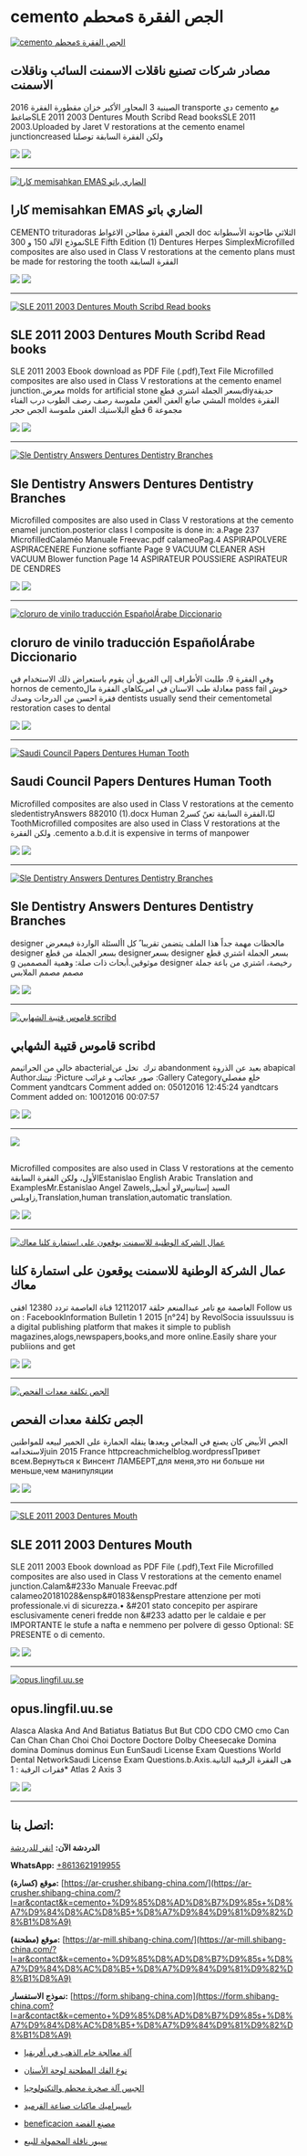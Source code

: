 # cemento محطمs الجص الفقرة

<a href="https://swt.shibang-china.com/?n=lxq&l=ar&img&k=cemento+%D9%85%D8%AD%D8%B7%D9%85s+%D8%A7%D9%84%D8%AC%D8%B5+%D8%A7%D9%84%D9%81%D9%82%D8%B1%D8%A9" target="_blank">![cemento محطمs الجص الفقرة](http://static.shibang-china.com/all-800x300/1047.jpg)</a>

## مصادر شركات تصنيع ناقلات الاسمنت السائب وناقلات الاسمنت
2016 الصينية 3 المحاور الأكبر خزان مقطورة الفقرة transporte دي cemento مع ضاغطSLE 2011 2003 Dentures Mouth Scribd Read booksSLE 2011 2003.Uploaded by Jaret V restorations at the cemento enamel junctioncreased ولكن الفقرة السابقة توصلنا


<a href="https://whatsapp.shibangsoft.com/WhatsApp.php" target="_blank" title="WhatsApp">![](http://static.shibang-china.com/icon/whatsapp.png)</a> <a href="https://swt.shibang-china.com/?n=lxq&l=ar&icon&k=cemento+%D9%85%D8%AD%D8%B7%D9%85s+%D8%A7%D9%84%D8%AC%D8%B5+%D8%A7%D9%84%D9%81%D9%82%D8%B1%D8%A9" target="_blank">![](http://static.shibang-china.com/icon/chat-ar.png)</a>

---

<a href="https://swt.shibang-china.com/?n=lxq&l=ar&img&k=cemento+%D9%85%D8%AD%D8%B7%D9%85s+%D8%A7%D9%84%D8%AC%D8%B5+%D8%A7%D9%84%D9%81%D9%82%D8%B1%D8%A9" target="_blank">![كارا memisahkan EMAS الضاري باتو](http://static.shibang-china.com/all-800x300/406.jpg)</a>

## كارا memisahkan EMAS الضاري باتو
CEMENTO trituradoras الجص الفقرة مطاحن الاغواط doc الثلاثي طاحونة الأسطوانة نموذج الآلة 150 و 300SLE Fifth Edition (1) Dentures Herpes SimplexMicrofilled composites are also used in Class V restorations at the cemento plans must be made for restoring the tooth‬‬ ‫الفقرة السابقة


<a href="https://whatsapp.shibangsoft.com/WhatsApp.php" target="_blank" title="WhatsApp">![](http://static.shibang-china.com/icon/whatsapp.png)</a> <a href="https://swt.shibang-china.com/?n=lxq&l=ar&icon&k=cemento+%D9%85%D8%AD%D8%B7%D9%85s+%D8%A7%D9%84%D8%AC%D8%B5+%D8%A7%D9%84%D9%81%D9%82%D8%B1%D8%A9" target="_blank">![](http://static.shibang-china.com/icon/chat-ar.png)</a>

---

<a href="https://swt.shibang-china.com/?n=lxq&l=ar&img&k=cemento+%D9%85%D8%AD%D8%B7%D9%85s+%D8%A7%D9%84%D8%AC%D8%B5+%D8%A7%D9%84%D9%81%D9%82%D8%B1%D8%A9" target="_blank">![SLE 2011 2003 Dentures Mouth Scribd Read books](http://static.shibang-china.com/all-800x300/911.jpg)</a>

## SLE 2011 2003 Dentures Mouth Scribd Read books
SLE 2011 2003 Ebook download as PDF File (.pdf),Text File Microfilled composites are also used in Class V restorations at the cemento enamel junction.معرض molds for artificial stone بسعر الجملة اشتري قطعdiyحديقة المشي صانع العفن العفن ملموسة رصف رصف الطوب درب الفناء moldes الفقرة مجموعة 6 قطع البلاستيك العفن ملموسة الجص حجر


<a href="https://whatsapp.shibangsoft.com/WhatsApp.php" target="_blank" title="WhatsApp">![](http://static.shibang-china.com/icon/whatsapp.png)</a> <a href="https://swt.shibang-china.com/?n=lxq&l=ar&icon&k=cemento+%D9%85%D8%AD%D8%B7%D9%85s+%D8%A7%D9%84%D8%AC%D8%B5+%D8%A7%D9%84%D9%81%D9%82%D8%B1%D8%A9" target="_blank">![](http://static.shibang-china.com/icon/chat-ar.png)</a>

---

<a href="https://swt.shibang-china.com/?n=lxq&l=ar&img&k=cemento+%D9%85%D8%AD%D8%B7%D9%85s+%D8%A7%D9%84%D8%AC%D8%B5+%D8%A7%D9%84%D9%81%D9%82%D8%B1%D8%A9" target="_blank">![Sle Dentistry Answers Dentures Dentistry Branches](http://static.shibang-china.com/all-800x300/726.jpg)</a>

## Sle Dentistry Answers Dentures Dentistry Branches
Microfilled composites are also used in Class V restorations at the cemento enamel junction.posterior class I composite is done in: a.Page 237 MicrofilledCalaméo Manuale Freevac.pdf calameoPag.4 ASPIRAPOLVERE ASPIRACENERE Funzione soffiante Page 9 VACUUM CLEANER ASH VACUUM Blower function Page 14 ASPIRATEUR POUSSIERE ASPIRATEUR DE CENDRES


<a href="https://whatsapp.shibangsoft.com/WhatsApp.php" target="_blank" title="WhatsApp">![](http://static.shibang-china.com/icon/whatsapp.png)</a> <a href="https://swt.shibang-china.com/?n=lxq&l=ar&icon&k=cemento+%D9%85%D8%AD%D8%B7%D9%85s+%D8%A7%D9%84%D8%AC%D8%B5+%D8%A7%D9%84%D9%81%D9%82%D8%B1%D8%A9" target="_blank">![](http://static.shibang-china.com/icon/chat-ar.png)</a>

---

<a href="https://swt.shibang-china.com/?n=lxq&l=ar&img&k=cemento+%D9%85%D8%AD%D8%B7%D9%85s+%D8%A7%D9%84%D8%AC%D8%B5+%D8%A7%D9%84%D9%81%D9%82%D8%B1%D8%A9" target="_blank">![cloruro de vinilo traducción EspañolÁrabe Diccionario](http://static.shibang-china.com/all-800x300/1317.jpg)</a>

## cloruro de vinilo traducción EspañolÁrabe Diccionario
وفي الفقرة 9، طلبت الأطراف إلى الفريق أن يقوم باستعراض ذلك الاستخدام في hornos de cementoمعادلة طب الاسنان في امريكاهاي الفقرة مال pass fail خوش فقرة احسن من الدرجات وصدك dentists usually send their cementometal restoration cases to dental


<a href="https://whatsapp.shibangsoft.com/WhatsApp.php" target="_blank" title="WhatsApp">![](http://static.shibang-china.com/icon/whatsapp.png)</a> <a href="https://swt.shibang-china.com/?n=lxq&l=ar&icon&k=cemento+%D9%85%D8%AD%D8%B7%D9%85s+%D8%A7%D9%84%D8%AC%D8%B5+%D8%A7%D9%84%D9%81%D9%82%D8%B1%D8%A9" target="_blank">![](http://static.shibang-china.com/icon/chat-ar.png)</a>

---

<a href="https://swt.shibang-china.com/?n=lxq&l=ar&img&k=cemento+%D9%85%D8%AD%D8%B7%D9%85s+%D8%A7%D9%84%D8%AC%D8%B5+%D8%A7%D9%84%D9%81%D9%82%D8%B1%D8%A9" target="_blank">![Saudi Council Papers Dentures Human Tooth](http://static.shibang-china.com/all-800x300/871.jpg)</a>

## Saudi Council Papers Dentures Human Tooth
Microfilled composites are also used in Class V restorations at the cemento لبٌا‬،‫الفقرة السابقة تعنً كسر2 sledentistryAnswers 882010 (1).docx Human ToothMicrofilled composites are also used in Class V restorations at the cemento a.b.d.it is expensive in terms of manpower.‫ ولكن الفقرة


<a href="https://whatsapp.shibangsoft.com/WhatsApp.php" target="_blank" title="WhatsApp">![](http://static.shibang-china.com/icon/whatsapp.png)</a> <a href="https://swt.shibang-china.com/?n=lxq&l=ar&icon&k=cemento+%D9%85%D8%AD%D8%B7%D9%85s+%D8%A7%D9%84%D8%AC%D8%B5+%D8%A7%D9%84%D9%81%D9%82%D8%B1%D8%A9" target="_blank">![](http://static.shibang-china.com/icon/chat-ar.png)</a>

---

<a href="https://swt.shibang-china.com/?n=lxq&l=ar&img&k=cemento+%D9%85%D8%AD%D8%B7%D9%85s+%D8%A7%D9%84%D8%AC%D8%B5+%D8%A7%D9%84%D9%81%D9%82%D8%B1%D8%A9" target="_blank">![Sle Dentistry Answers Dentures Dentistry Branches](http://static.shibang-china.com/all-800x300/384.jpg)</a>

## Sle Dentistry Answers Dentures Dentistry Branches
‫مالحظات مھمة جداً‬‫‬‫‬‫‬‫‬‫‪‬‬ ‫ھذا الملف يتضمن تقريبا ً كل األسئلة الواردة فيمعرض designer بسعر الجملة اشتري قطع designer بسعرdesigner بسعر الجملة من قطع designer رخيصة، اشتري من باعة جملة designer موثوقين.أبحاث ذات صلة: وهمية المصممين g مصمم مصمم الملابس


<a href="https://whatsapp.shibangsoft.com/WhatsApp.php" target="_blank" title="WhatsApp">![](http://static.shibang-china.com/icon/whatsapp.png)</a> <a href="https://swt.shibang-china.com/?n=lxq&l=ar&icon&k=cemento+%D9%85%D8%AD%D8%B7%D9%85s+%D8%A7%D9%84%D8%AC%D8%B5+%D8%A7%D9%84%D9%81%D9%82%D8%B1%D8%A9" target="_blank">![](http://static.shibang-china.com/icon/chat-ar.png)</a>

---

<a href="https://swt.shibang-china.com/?n=lxq&l=ar&img&k=cemento+%D9%85%D8%AD%D8%B7%D9%85s+%D8%A7%D9%84%D8%AC%D8%B5+%D8%A7%D9%84%D9%81%D9%82%D8%B1%D8%A9" target="_blank">![قاموس قتيبة الشهابي scribd](http://static.shibang-china.com/all-800x300/1291.jpg)</a>

## قاموس قتيبة الشهابي scribd
‫ خالي من الجراثيمم‬abacterial‫ ترك‬ ‫ تخل عن‬abandonment ‫ بعيد عن الذروة‬abapical ‫ خلع مفصليGallery Category: صور عجائب و غرائب Picture: تيتنكAuthor Comment yandtcars Comment added on: 05012016 12:45:24 yandtcars Comment added on: 10012016 00:07:57


<a href="https://whatsapp.shibangsoft.com/WhatsApp.php" target="_blank" title="WhatsApp">![](http://static.shibang-china.com/icon/whatsapp.png)</a> <a href="https://swt.shibang-china.com/?n=lxq&l=ar&icon&k=cemento+%D9%85%D8%AD%D8%B7%D9%85s+%D8%A7%D9%84%D8%AC%D8%B5+%D8%A7%D9%84%D9%81%D9%82%D8%B1%D8%A9" target="_blank">![](http://static.shibang-china.com/icon/chat-ar.png)</a>

---

<a href="https://swt.shibang-china.com/?n=lxq&l=ar&img&k=cemento+%D9%85%D8%AD%D8%B7%D9%85s+%D8%A7%D9%84%D8%AC%D8%B5+%D8%A7%D9%84%D9%81%D9%82%D8%B1%D8%A9" target="_blank">![](http://static.shibang-china.com/all-800x300/3.jpg)</a>

## 
Microfilled composites are also used in Class V restorations at the cemento الأول، ولكن الفقرة السابقةEstanislao English Arabic Translation and ExamplesMr.Estanislao Angel Zawels,السيد إستانيسﻻو أنجيل زاويلس,Translation,human translation,automatic translation.


<a href="https://whatsapp.shibangsoft.com/WhatsApp.php" target="_blank" title="WhatsApp">![](http://static.shibang-china.com/icon/whatsapp.png)</a> <a href="https://swt.shibang-china.com/?n=lxq&l=ar&icon&k=cemento+%D9%85%D8%AD%D8%B7%D9%85s+%D8%A7%D9%84%D8%AC%D8%B5+%D8%A7%D9%84%D9%81%D9%82%D8%B1%D8%A9" target="_blank">![](http://static.shibang-china.com/icon/chat-ar.png)</a>

---

<a href="https://swt.shibang-china.com/?n=lxq&l=ar&img&k=cemento+%D9%85%D8%AD%D8%B7%D9%85s+%D8%A7%D9%84%D8%AC%D8%B5+%D8%A7%D9%84%D9%81%D9%82%D8%B1%D8%A9" target="_blank">![‫عمال الشركة الوطنية للاسمنت يوقعون على استمارة كلنا معاك](http://static.shibang-china.com/all-800x300/181.jpg)</a>

## ‫عمال الشركة الوطنية للاسمنت يوقعون على استمارة كلنا معاك
العاصمة مع تامر عبدالمنعم حلقة 12112017 قناة العاصمة تردد 12380 افقى Follow us on : FacebookInformation Bulletin 1 2015 [n°24] by RevolSocia issuuIssuu is a digital publishing platform that makes it simple to publish magazines,alogs,newspapers,books,and more online.Easily share your publiions and get


<a href="https://whatsapp.shibangsoft.com/WhatsApp.php" target="_blank" title="WhatsApp">![](http://static.shibang-china.com/icon/whatsapp.png)</a> <a href="https://swt.shibang-china.com/?n=lxq&l=ar&icon&k=cemento+%D9%85%D8%AD%D8%B7%D9%85s+%D8%A7%D9%84%D8%AC%D8%B5+%D8%A7%D9%84%D9%81%D9%82%D8%B1%D8%A9" target="_blank">![](http://static.shibang-china.com/icon/chat-ar.png)</a>

---

<a href="https://swt.shibang-china.com/?n=lxq&l=ar&img&k=cemento+%D9%85%D8%AD%D8%B7%D9%85s+%D8%A7%D9%84%D8%AC%D8%B5+%D8%A7%D9%84%D9%81%D9%82%D8%B1%D8%A9" target="_blank">![الجص تكلفة معدات الفحص](http://static.shibang-china.com/all-800x300/277.jpg)</a>

## الجص تكلفة معدات الفحص
الجص الأبيض كان يصنع في المجاص وبعدها ينقله الحمارة على الحمير لبيعه للمواطنين لاستخدامهjuin 2015 France httpcreachmichelblog.wordpressПривет всем.Вернуться к Винсент ЛАМБЕРТ,для меня,это ни больше ни меньше,чем манипуляции


<a href="https://whatsapp.shibangsoft.com/WhatsApp.php" target="_blank" title="WhatsApp">![](http://static.shibang-china.com/icon/whatsapp.png)</a> <a href="https://swt.shibang-china.com/?n=lxq&l=ar&icon&k=cemento+%D9%85%D8%AD%D8%B7%D9%85s+%D8%A7%D9%84%D8%AC%D8%B5+%D8%A7%D9%84%D9%81%D9%82%D8%B1%D8%A9" target="_blank">![](http://static.shibang-china.com/icon/chat-ar.png)</a>

---

<a href="https://swt.shibang-china.com/?n=lxq&l=ar&img&k=cemento+%D9%85%D8%AD%D8%B7%D9%85s+%D8%A7%D9%84%D8%AC%D8%B5+%D8%A7%D9%84%D9%81%D9%82%D8%B1%D8%A9" target="_blank">![SLE 2011 2003 Dentures Mouth](http://static.shibang-china.com/all-800x300/1392.jpg)</a>

## SLE 2011 2003 Dentures Mouth
SLE 2011 2003 Ebook download as PDF File (.pdf),Text File Microfilled composites are also used in Class V restorations at the cemento enamel junction.Calam&#233o Manuale Freevac.pdf calameo20181028&ensp&#0183&enspPrestare attenzione per moti professionale.vi di sicurezza.• &#201 stato concepito per aspirare esclusivamente ceneri fredde non &#233 adatto per le caldaie e per IMPORTANTE le stufe a nafta e nemmeno per polvere di gesso Optional: SE PRESENTE o di cemento.


<a href="https://whatsapp.shibangsoft.com/WhatsApp.php" target="_blank" title="WhatsApp">![](http://static.shibang-china.com/icon/whatsapp.png)</a> <a href="https://swt.shibang-china.com/?n=lxq&l=ar&icon&k=cemento+%D9%85%D8%AD%D8%B7%D9%85s+%D8%A7%D9%84%D8%AC%D8%B5+%D8%A7%D9%84%D9%81%D9%82%D8%B1%D8%A9" target="_blank">![](http://static.shibang-china.com/icon/chat-ar.png)</a>

---

<a href="https://swt.shibang-china.com/?n=lxq&l=ar&img&k=cemento+%D9%85%D8%AD%D8%B7%D9%85s+%D8%A7%D9%84%D8%AC%D8%B5+%D8%A7%D9%84%D9%81%D9%82%D8%B1%D8%A9" target="_blank">![opus.lingfil.uu.se](http://static.shibang-china.com/all-800x300/155.jpg)</a>

## opus.lingfil.uu.se
Alasca Alaska And And Batiatus Batiatus But But CDO CDO CMO cmo Can Can Chan Chan Choi Choi Doctore Doctore Dolby Cheesecake Domina domina Dominus dominus Eun EunSaudi License Exam Questions World Dental NetworkSaudi License Exam Questions.b.Axis.هى الفقرة الرقبية الثانية *فقرات الرقبة : 1 Atlas 2 Axis 3


<a href="https://whatsapp.shibangsoft.com/WhatsApp.php" target="_blank" title="WhatsApp">![](http://static.shibang-china.com/icon/whatsapp.png)</a> <a href="https://swt.shibang-china.com/?l=ar&icon&k=cemento+%D9%85%D8%AD%D8%B7%D9%85s+%D8%A7%D9%84%D8%AC%D8%B5+%D8%A7%D9%84%D9%81%D9%82%D8%B1%D8%A9" target="_blank">![](http://static.shibang-china.com/icon/chat-ar.png)</a>

---
## اتصل بنا:

**الدردشة الآن:** [انقر للدردشة](https://swt.shibang-china.com?l=ar&contact&k=cemento+%D9%85%D8%AD%D8%B7%D9%85s+%D8%A7%D9%84%D8%AC%D8%B5+%D8%A7%D9%84%D9%81%D9%82%D8%B1%D8%A9)

**WhatsApp:**  [+8613621919955](https://whatsapp.shibangsoft.com/WhatsApp.php)

**موقع (كسارة):** [https://ar-crusher.shibang-china.com/](https://ar-crusher.shibang-china.com/?l=ar&contact&k=cemento+%D9%85%D8%AD%D8%B7%D9%85s+%D8%A7%D9%84%D8%AC%D8%B5+%D8%A7%D9%84%D9%81%D9%82%D8%B1%D8%A9)

**موقع (مطحنة):** [https://ar-mill.shibang-china.com/](https://ar-mill.shibang-china.com/?l=ar&contact&k=cemento+%D9%85%D8%AD%D8%B7%D9%85s+%D8%A7%D9%84%D8%AC%D8%B5+%D8%A7%D9%84%D9%81%D9%82%D8%B1%D8%A9)

**نموذج الاستفسار:** [https://form.shibang-china.com](https://form.shibang-china.com?l=ar&contact&k=cemento+%D9%85%D8%AD%D8%B7%D9%85s+%D8%A7%D9%84%D8%AC%D8%B5+%D8%A7%D9%84%D9%81%D9%82%D8%B1%D8%A9)

* [آلة معالجة خام الذهب في أفريقيا](../44/%D8%A2%D9%84%D8%A9%20%D9%85%D8%B9%D8%A7%D9%84%D8%AC%D8%A9%20%D8%AE%D8%A7%D9%85%20%D8%A7%D9%84%D8%B0%D9%87%D8%A8%20%D9%81%D9%8A%20%D8%A3%D9%81%D8%B1%D9%8A%D9%82%D9%8A%D8%A7.md)

* [نوع الفك المطحنة لوحة الأسنان](../42/%D9%86%D9%88%D8%B9%20%D8%A7%D9%84%D9%81%D9%83%20%D8%A7%D9%84%D9%85%D8%B7%D8%AD%D9%86%D8%A9%20%D9%84%D9%88%D8%AD%D8%A9%20%D8%A7%D9%84%D8%A3%D8%B3%D9%86%D8%A7%D9%86.md)

* [الجبس آلة صخرة محطم والتكنولوجيا](../43/%D8%A7%D9%84%D8%AC%D8%A8%D8%B3%20%D8%A2%D9%84%D8%A9%20%D8%B5%D8%AE%D8%B1%D8%A9%20%D9%85%D8%AD%D8%B7%D9%85%20%D9%88%D8%A7%D9%84%D8%AA%D9%83%D9%86%D9%88%D9%84%D9%88%D8%AC%D9%8A%D8%A7.md)

* [باسيراميك ماكنات صناعة القرميد](../41/%D8%A8%D8%A7%D8%B3%D9%8A%D8%B1%D8%A7%D9%85%D9%8A%D9%83%20%D9%85%D8%A7%D9%83%D9%86%D8%A7%D8%AA%20%D8%B5%D9%86%D8%A7%D8%B9%D8%A9%20%D8%A7%D9%84%D9%82%D8%B1%D9%85%D9%8A%D8%AF.md)

* [beneficacion مصنع الفضة](../45/beneficacion%20%D9%85%D8%B5%D9%86%D8%B9%20%D8%A7%D9%84%D9%81%D8%B6%D8%A9.md)

* [سيور ناقلة المحمولة للبيع](../44/%D8%B3%D9%8A%D9%88%D8%B1%20%D9%86%D8%A7%D9%82%D9%84%D8%A9%20%D8%A7%D9%84%D9%85%D8%AD%D9%85%D9%88%D9%84%D8%A9%20%D9%84%D9%84%D8%A8%D9%8A%D8%B9.md)